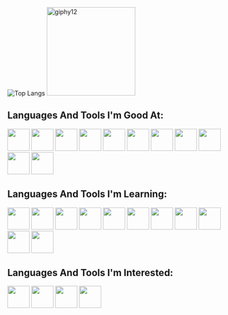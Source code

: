 ![Top Langs](https://github-readme-stats.vercel.app/api/top-langs/?username=Mimi-ctrl&theme=transparent&text_color=999999&title_color=999999)
<img src="https://github.com/Mimi-ctrl/Mimi-ctrl/assets/56686737/08a60065-f2f7-4ea7-801b-a62e1391ef00" alt="giphy12" width="200">


## Languages And Tools I'm Good At:
<img src="https://cdn.jsdelivr.net/gh/devicons/devicon/icons/python/python-original.svg" height=50 /> <img src="https://cdn.jsdelivr.net/gh/devicons/devicon/icons/java/java-original.svg" height=50 />  <img src="https://cdn.jsdelivr.net/gh/devicons/devicon/icons/vscode/vscode-original.svg" height=50 />  <img src="https://cdn.jsdelivr.net/gh/devicons/devicon/icons/git/git-original.svg" height=50 /> <img src="https://cdn.jsdelivr.net/gh/devicons/devicon/icons/html5/html5-original.svg" height=50 />  <img src="https://cdn.jsdelivr.net/gh/devicons/devicon/icons/css3/css3-original.svg" height=50 /> <img src="https://cdn.jsdelivr.net/gh/devicons/devicon/icons/sqlite/sqlite-original.svg" height=50  />  <img src="https://cdn.jsdelivr.net/gh/devicons/devicon/icons/postgresql/postgresql-original.svg" height=50 /> <img src="https://cdn.jsdelivr.net/gh/devicons/devicon/icons/linux/linux-original.svg" height=50 />  <img src="https://cdn.jsdelivr.net/gh/devicons/devicon/icons/codecov/codecov-plain.svg" height=50 /> <img src="https://cdn.jsdelivr.net/gh/devicons/devicon@latest/icons/ubuntu/ubuntu-original.svg" height=50/>
          
          
          
## Languages And Tools I'm Learning: 
<img src="https://cdn.jsdelivr.net/gh/devicons/devicon/icons/react/react-original.svg" height=50 />  <img src="https://cdn.jsdelivr.net/gh/devicons/devicon/icons/redux/redux-original.svg" height=50  />  <img src="https://cdn.jsdelivr.net/gh/devicons/devicon/icons/nodejs/nodejs-original.svg" height=50 />  <img src="https://cdn.jsdelivr.net/gh/devicons/devicon/icons/mongodb/mongodb-original.svg" height=50 />  <img src="https://cdn.jsdelivr.net/gh/devicons/devicon/icons/graphql/graphql-plain.svg" height=50 />  <img src="https://cdn.jsdelivr.net/gh/devicons/devicon/icons/typescript/typescript-original.svg" height=50 />  <img src="https://cdn.jsdelivr.net/gh/devicons/devicon/icons/javascript/javascript-original.svg" height=50 /> <img src="https://github.com/Mimi-ctrl/Mimi-ctrl/assets/56686737/0e7ee7da-1d81-4cac-be19-3ad8962559fd" height=50 /> <img src="https://cdn.jsdelivr.net/gh/devicons/devicon/icons/jenkins/jenkins-original.svg" height=50 /> <img src="https://cdn.jsdelivr.net/gh/devicons/devicon/icons/docker/docker-original-wordmark.svg" height=50 /> <img src="https://cdn.jsdelivr.net/gh/devicons/devicon@latest/icons/yarn/yarn-original.svg" height=50 />
          
          

## Languages And Tools I'm Interested:
<img src="https://cdn.jsdelivr.net/gh/devicons/devicon/icons/groovy/groovy-original.svg" height=50 /> <img src="https://cdn.jsdelivr.net/gh/devicons/devicon@latest/icons/mocha/mocha-original.svg" height=50 />
<img src="https://cdn.jsdelivr.net/gh/devicons/devicon@latest/icons/coffeescript/coffeescript-original.svg" height=50 /> <img src="https://cdn.jsdelivr.net/gh/devicons/devicon@latest/icons/bun/bun-original.svg" height=50 />
          
          

